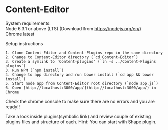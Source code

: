 # Content-Editor

System requirements:  
Node 6.3.1 or above (LTS) (Download from https://nodejs.org/en/)  
Chrome latest  

Setup instructions

    1. Clone Content-Editor and Content-Plugins repo in the same directory
    2. Change to Content-Editor directory (`cd Content-Editor`)
    3. Create a symlink to 'Content-plugins' (`ln -s ../Content-Plugins plugins`)
    3. Run NPM (`npm install`)
    4. Change to app directory and run bower install (`cd app && bower install`)
    5. Start node app from Content-Editor root directory (`node app.js`)  
    6. Open [http://localhost:3000/app/](http://localhost:3000/app/) in Chrome  


Check the chrome console to make sure there are no errors and you are ready!!

Take a look inside plugins(symbolic link) and review couple of existing plugins files and structure of each.
Hint: You can start with Shape plugin.
